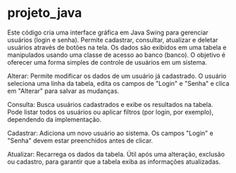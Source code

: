 # projeto_java

Este código cria uma interface gráfica em Java Swing para gerenciar usuários (login e senha).
Permite cadastrar, consultar, atualizar e deletar usuários através de botões na tela.
Os dados são exibidos em uma tabela e manipulados usando uma classe de acesso ao banco (banco).
O objetivo é oferecer uma forma simples de controle de usuários em um sistema.

Alterar: Permite modificar os dados de um usuário já cadastrado.
O usuário seleciona uma linha da tabela, edita os campos de "Login" e "Senha" e clica em "Alterar" para salvar as mudanças.

Consulta: Busca usuários cadastrados e exibe os resultados na tabela.
Pode listar todos os usuários ou aplicar filtros (por login, por exemplo), dependendo da implementação.

Cadastrar: Adiciona um novo usuário ao sistema.
Os campos "Login" e "Senha" devem estar preenchidos antes de clicar.

Atualizar: Recarrega os dados da tabela.
Útil após uma alteração, exclusão ou cadastro, para garantir que a tabela exiba as informações atualizadas.

